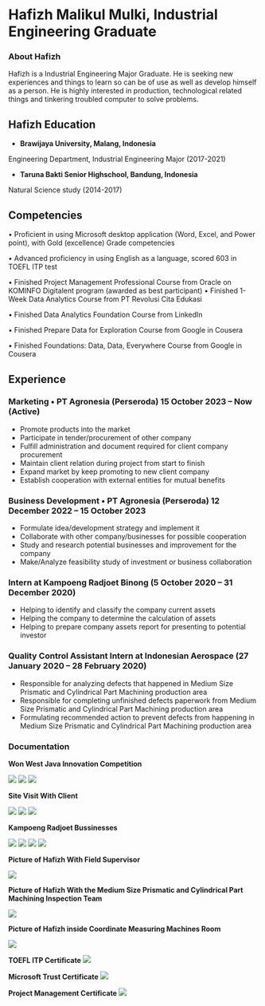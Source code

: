 # Hafizh Malikul Mulki, Industrial Engineering Graduate

### About Hafizh
Hafizh is a Industrial Engineering Major Graduate. He is seeking new experiences and things to learn so can be of use as well as develop himself as a person. He is highly interested in production, technological related things and tinkering troubled computer to solve problems.

## Hafizh Education
- **Brawijaya University, Malang, Indonesia**
<p>Engineering Department, Industrial Engineering Major (2017-2021)</p>

- **Taruna Bakti Senior Highschool, Bandung, Indonesia**
<p>Natural Science study (2014-2017)</p>

## Competencies
• Proficient in using Microsoft desktop application (Word, Excel, and Power point), with Gold (excellence) Grade competencies

• Advanced proficiency in using English as a language, scored 603 in TOEFL ITP test

• Finished Project Management Professional Course from Oracle on KOMINFO Digitalent program (awarded as best participant)
• Finished 1-Week Data Analytics Course from PT Revolusi Cita Edukasi

• Finished Data Analytics Foundation Course from LinkedIn

• Finished Prepare Data for Exploration Course from Google in Cousera

• Finished Foundations: Data, Data, Everywhere Course from Google in Cousera

## Experience
<h3> 	Marketing • PT Agronesia (Perseroda) 15 October 2023 – Now (Active)  </h3>

- Promote products into the market
- Participate in tender/procurement of other company
- Fulfill administration and document required for client company procurement
- Maintain client relation during project from start to finish
- Expand market by keep promoting to new client company
- Establish cooperation with external entities for mutual benefits

<h3> 	Business Development • PT Agronesia (Perseroda) 12 December 2022 – 15 October 2023 </h3>

- Formulate idea/development strategy and implement it
- Collaborate with other company/businesses for possible cooperation
- Study and research potential businesses and improvement for the company
- Make/Analyze feasibility study of investment or business collaboration

<h3>Intern at Kampoeng Radjoet Binong (5 October 2020 – 31 December 2020)</h3>

- Helping to identify and classify the company current assets
- Helping the company to determine the calculation of assets
- Helping to prepare company assets report for presenting to potential investor

<h3> 	Quality Control Assistant Intern at Indonesian Aerospace (27 January 2020 – 28 February 2020) </h3>

- Responsible for analyzing defects that happened in Medium Size Prismatic and Cylindrical Part Machining production area
- Responsible for completing unfinished defects paperwork from Medium Size Prismatic and Cylindrical Part Machining production area
- Formulating recommended action to prevent defects from happening in Medium Size Prismatic and Cylindrical Part Machining production area

### Documentation

**Won West Java Innovation Competition**

![](https://github.com/hafizhmulki/hafizh_portofolio/blob/main/gambar/WhatsApp%20Image%202025-06-25%20at%2015.19.41_edc5ba10.jpg)
![](https://github.com/hafizhmulki/hafizh_portofolio/blob/main/gambar/WhatsApp%20Image%202025-06-25%20at%2015.19.42_16d5dcad.jpg)
![](https://github.com/hafizhmulki/hafizh_portofolio/blob/main/gambar/WhatsApp%20Image%202025-06-25%20at%2015.19.42_593644ef.jpg)

**Site Visit With Client**

![](https://github.com/hafizhmulki/hafizh_portofolio/blob/main/gambar/WhatsApp%20Image%202025-06-25%20at%2016.04.41_fb70913b.jpg)
![](https://github.com/hafizhmulki/hafizh_portofolio/blob/main/gambar/WhatsApp%20Image%202025-06-25%20at%2016.04.45_f77fa7f1.jpg)
![](https://github.com/hafizhmulki/hafizh_portofolio/blob/main/gambar/WhatsApp%20Image%202025-06-25%20at%2016.04.51_494f11fd.jpg)

**Kampoeng Radjoet Bussinesses**

![](https://github.com/hafizhmulki/hafizh_portofolio/blob/main/gambar/WhatsApp%20Image%202025-06-25%20at%2015.55.33_b9ae5708.jpg)
![](https://github.com/hafizhmulki/hafizh_portofolio/blob/main/gambar/WhatsApp%20Image%202025-06-25%20at%2015.55.38_e34f0d56.jpg)
![](https://github.com/hafizhmulki/hafizh_portofolio/blob/main/gambar/WhatsApp%20Image%202025-06-25%20at%2015.55.43_de9b6da1.jpg)
![](https://github.com/hafizhmulki/hafizh_portofolio/blob/main/gambar/WhatsApp%20Image%202025-06-25%20at%2015.55.47_30bc05fd.jpg)

**Picture of Hafizh With Field Supervisor**

![](https://github.com/hafizhmulki/hafizh_portofolio/blob/main/gambar/WhatsApp%20Image%202020-02-27%20at%201.47.30%20PM%20(1).jpeg?raw=true)

**Picture of Hafizh With the Medium Size Prismatic and Cylindrical Part Machining Inspection Team**

![](https://github.com/hafizhmulki/hafizh_portofolio/blob/main/gambar/WhatsApp%20Image%202020-02-27%20at%207.36.58%20PM.jpeg?raw=true)

**Picture of Hafizh inside Coordinate Measuring Machines Room**

![](https://github.com/hafizhmulki/hafizh_portofolio/blob/main/gambar/WhatsApp%20Image%202020-02-27%20at%204.41.13%20PM.jpeg?raw=true)

**TOEFL ITP Certificate**
![](https://github.com/hafizhmulki/hafizh_portofolio/blob/main/gambar/WhatsApp%20Image%202025-06-25%20at%2016.05.37_d217cb9c.jpg)

**Microsoft Trust Certificate**
![](https://github.com/hafizhmulki/hafizh_portofolio/blob/main/gambar/WhatsApp%20Image%202025-06-25%20at%2016.06.16_3487a1dd.jpg)

**Project Management Certificate**
![](https://github.com/hafizhmulki/hafizh_portofolio/blob/main/gambar/WhatsApp%20Image%202025-06-25%20at%2016.06.37_4b925d76.jpg)
